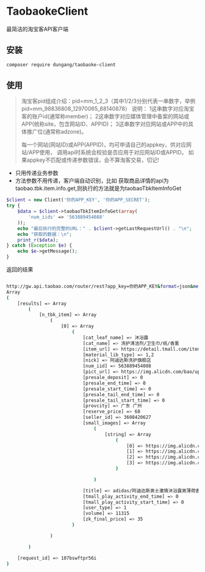 # TaobaokeClient

最简洁的淘宝客API客户端

## 安装

```sh
composer require dungang/taobaoke-client

```

## 使用

> 淘宝客pid组成介绍：pid=mm_1_2_3（其中1/2/3分别代表一串数字，举例pid=mm_98836808_12970065_68140878）
> 说明：
> 1这串数字对应淘宝客的账户id(通常称member)；
> 2这串数字对应媒体管理中备案的网站或APP(统称site，包含网站ID、APPID)；
> 3这串数字对应网站或APP中的具体推广位(通常称adzone)。
> 
> 每一个网站(网站ID)或APP(APPID)，均可申请自己的appkey，供对应网站/APP使用，
> 调用api时系统会校验是否应用于对应网站ID或APPID。
> 如果appkey不匹配或传递参数错误，会不算淘客交易，切记!

* 只用传递业务参数
* 方法参数不用传递，客户端自动识别，比如 获取商品详情的api为taobao.tbk.item.info.get,则执行的方法就是为taobaoTbkItemInfoGet

```php
$client = new Client('你的APP_KEY', '你的APP_SECRET');
try {
    $data = $client->taobaoTbkItemInfoGet(array(
        'num_iids' => '563889454088'
    ));
    echo "最后执行的完整的URL：" . $client->getLastRequestUrl() . "\n";
    echo "获取的数据：\n";
    print_r($data);
} catch (Exception $e) {
    echo $e->getMessage();
}
```

返回的结果

```sh

http://gw.api.taobao.com/router/rest?app_key=你的APP_KEY&format=json&method=taobao.tbk.item.info.get&num_iids=563889454088&sign_method=md5&timestamp=2019-12-10+13%3A43%3A18&v=2.0&sign=F8E64AE2D822B981C3445873C747E223
Array
(
    [results] => Array
        (
            [n_tbk_item] => Array
                (
                    [0] => Array
                        (
                            [cat_leaf_name] => 沐浴露
                            [cat_name] => 洗护清洁剂/卫生巾/纸/香薰
                            [item_url] => https://detail.tmall.com/item.htm?id=563889454088
                            [material_lib_type] => 1,2
                            [nick] => 阿迪达斯洗护旗舰店
                            [num_iid] => 563889454088
                            [pict_url] => https://img.alicdn.com/bao/uploaded/i3/3608420627/O1CN01aDLobQ1GVCuQXNfDX_!!0-item_pic.jpg
                            [presale_deposit] => 0
                            [presale_end_time] => 0
                            [presale_start_time] => 0
                            [presale_tail_end_time] => 0
                            [presale_tail_start_time] => 0
                            [provcity] => 广东 广州
                            [reserve_price] => 68
                            [seller_id] => 3608420627
                            [small_images] => Array
                                (
                                    [string] => Array
                                        (
                                            [0] => https://img.alicdn.com/i2/3608420627/O1CN011lYTFo1GVCuBI5EZc_!!3608420627.jpg
                                            [1] => https://img.alicdn.com/i4/3608420627/O1CN01h8SeXx1GVCpB36zUc_!!3608420627.jpg
                                            [2] => https://img.alicdn.com/i4/3608420627/O1CN01rx9Q261GVCrW3xQRq_!!3608420627.jpg
                                            [3] => https://img.alicdn.com/i4/3608420627/O1CN01zPfqcp1GVCrT7eNme_!!3608420627.jpg
                                        )

                                )

                            [title] => adidas/阿迪达斯男士激情沐浴露男薄荷香体持久留香家庭装沐浴液
                            [tmall_play_activity_end_time] => 0
                            [tmall_play_activity_start_time] => 0
                            [user_type] => 1
                            [volume] => 11315
                            [zk_final_price] => 35
                        )

                )

        )

    [request_id] => 107bswftpr56i
)

```


